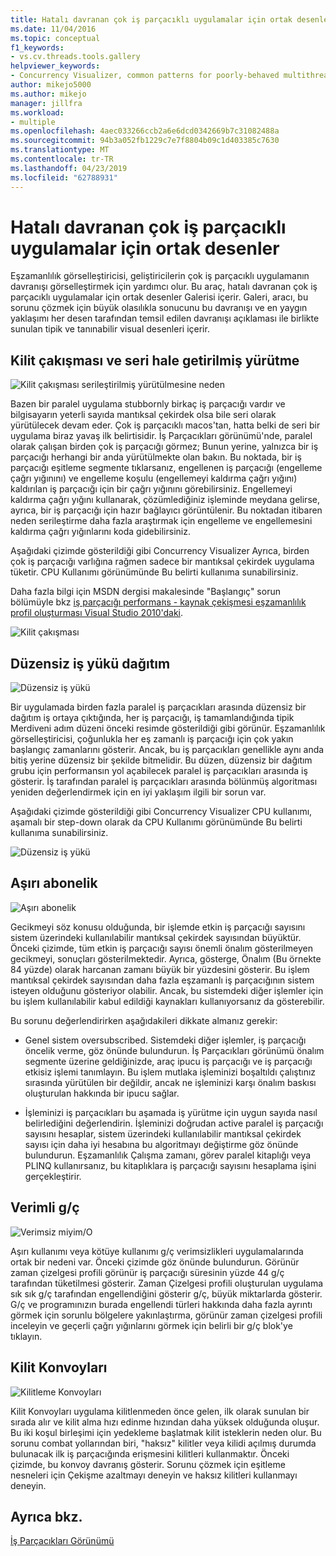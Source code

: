 ```yaml
---
title: Hatalı davranan çok iş parçacıklı uygulamalar için ortak desenler | Microsoft Docs
ms.date: 11/04/2016
ms.topic: conceptual
f1_keywords:
- vs.cv.threads.tools.gallery
helpviewer_keywords:
- Concurrency Visualizer, common patterns for poorly-behaved multithreaded applications
author: mikejo5000
ms.author: mikejo
manager: jillfra
ms.workload:
- multiple
ms.openlocfilehash: 4aec033266ccb2a6e6dcd0342669b7c31082488a
ms.sourcegitcommit: 94b3a052fb1229c7e7f8804b09c1d403385c7630
ms.translationtype: MT
ms.contentlocale: tr-TR
ms.lasthandoff: 04/23/2019
ms.locfileid: "62788931"
---
```

# <a name="common-patterns-for-poorly-behaved-multithreaded-applications"></a>Hatalı davranan çok iş parçacıklı uygulamalar için ortak desenler

Eşzamanlılık görselleştiricisi, geliştiricilerin çok iş parçacıklı uygulamanın davranışı görselleştirmek için yardımcı olur. Bu araç, hatalı davranan çok iş parçacıklı uygulamalar için ortak desenler Galerisi içerir. Galeri, aracı, bu sorunu çözmek için büyük olasılıkla sonucunu bu davranışı ve en yaygın yaklaşımı her desen tarafından temsil edilen davranışı açıklaması ile birlikte sunulan tipik ve tanınabilir visual desenleri içerir.

## <a name="lock-contention-and-serialized-execution"></a>Kilit çakışması ve seri hale getirilmiş yürütme

![Kilit çakışması serileştirilmiş yürütülmesine neden](../profiling/media/lockcontention_serialized.png "LockContention_Serialized")

Bazen bir paralel uygulama stubbornly birkaç iş parçacığı vardır ve bilgisayarın yeterli sayıda mantıksal çekirdek olsa bile seri olarak yürütülecek devam eder. Çok iş parçacıklı macos'tan, hatta belki de seri bir uygulama biraz yavaş ilk belirtisidir. İş Parçacıkları görünümü'nde, paralel olarak çalışan birden çok iş parçacığı görmez; Bunun yerine, yalnızca bir iş parçacığı herhangi bir anda yürütülmekte olan bakın. Bu noktada, bir iş parçacığı eşitleme segmente tıklarsanız, engellenen iş parçacığı (engelleme çağrı yığınını) ve engelleme koşulu (engellemeyi kaldırma çağrı yığını) kaldırılan iş parçacığı için bir çağrı yığınını görebilirsiniz. Engellemeyi kaldırma çağrı yığını kullanarak, çözümlediğiniz işleminde meydana gelirse, ayrıca, bir iş parçacığı için hazır bağlayıcı görüntülenir. Bu noktadan itibaren neden serileştirme daha fazla araştırmak için engelleme ve engellemesini kaldırma çağrı yığınlarını koda gidebilirsiniz.

Aşağıdaki çizimde gösterildiği gibi Concurrency Visualizer Ayrıca, birden çok iş parçacığı varlığına rağmen sadece bir mantıksal çekirdek uygulama tüketir. CPU Kullanımı görünümünde Bu belirti kullanıma sunabilirsiniz.

Daha fazla bilgi için MSDN dergisi makalesinde "Başlangıç" sorun bölümüyle bkz [iş parçacığı performans - kaynak çekişmesi eşzamanlılık profil oluşturması Visual Studio 2010'daki](https://msdn.microsoft.com/magazine/ff714587.aspx).

![Kilit çakışması](../profiling/media/lockcontention_2.png "LockContention_2")

## <a name="uneven-workload-distribution"></a>Düzensiz iş yükü dağıtım

![Düzensiz iş yükü](../profiling/media/unevenworkload_1.png "UnevenWorkLoad_1")

Bir uygulamada birden fazla paralel iş parçacıkları arasında düzensiz bir dağıtım iş ortaya çıktığında, her iş parçacığı, iş tamamlandığında tipik Merdiveni adım düzeni önceki resimde gösterildiği gibi görünür. Eşzamanlılık görselleştiricisi, çoğunlukla her eş zamanlı iş parçacığı için çok yakın başlangıç zamanlarını gösterir. Ancak, bu iş parçacıkları genellikle aynı anda bitiş yerine düzensiz bir şekilde bitmelidir. Bu düzen, düzensiz bir dağıtım grubu için performansın yol açabilecek paralel iş parçacıkları arasında iş gösterir. İş tarafından paralel iş parçacıkları arasında bölünmüş algoritması yeniden değerlendirmek için en iyi yaklaşım ilgili bir sorun var.

Aşağıdaki çizimde gösterildiği gibi Concurrency Visualizer CPU kullanımı, aşamalı bir step-down olarak da CPU Kullanımı görünümünde Bu belirti kullanıma sunabilirsiniz.

![Düzensiz iş yükü](../profiling/media/unevenworkload_2.png "UnevenWorkload_2")

## <a name="oversubscription"></a>Aşırı abonelik

![Aşırı abonelik](../profiling/media/oversubscription.png "aşırı abonelik")

Gecikmeyi söz konusu olduğunda, bir işlemde etkin iş parçacığı sayısını sistem üzerindeki kullanılabilir mantıksal çekirdek sayısından büyüktür. Önceki çizimde, tüm etkin iş parçacığı sayısı önemli önalım gösterilmeyen gecikmeyi, sonuçları gösterilmektedir. Ayrıca, gösterge, Önalım (Bu örnekte 84 yüzde) olarak harcanan zamanı büyük bir yüzdesini gösterir. Bu işlem mantıksal çekirdek sayısından daha fazla eşzamanlı iş parçacığının sistem isteyen olduğunu gösteriyor olabilir. Ancak, bu sistemdeki diğer işlemler için bu işlem kullanılabilir kabul edildiği kaynakları kullanıyorsanız da gösterebilir.

Bu sorunu değerlendirirken aşağıdakileri dikkate almanız gerekir:

- Genel sistem oversubscribed. Sistemdeki diğer işlemler, iş parçacığı öncelik verme, göz önünde bulundurun. İş Parçacıkları görünümü önalım segmente üzerine geldiğinizde, araç ipucu iş parçacığı ve iş parçacığı etkisiz işlemi tanımlayın. Bu işlem mutlaka işleminizi boşaltıldı çalıştınız sırasında yürütülen bir değildir, ancak ne işleminizi karşı önalım baskısı oluşturulan hakkında bir ipucu sağlar.

- İşleminizi iş parçacıkları bu aşamada iş yürütme için uygun sayıda nasıl belirlediğini değerlendirin. İşleminizi doğrudan active paralel iş parçacığı sayısını hesaplar, sistem üzerindeki kullanılabilir mantıksal çekirdek sayısı için daha iyi hesabına bu algoritmayı değiştirme göz önünde bulundurun. Eşzamanlılık Çalışma zamanı, görev paralel kitaplığı veya PLINQ kullanırsanız, bu kitaplıklara iş parçacığı sayısını hesaplama işini gerçekleştirir.

## <a name="inefficient-io"></a>Verimli g/ç

![Verimsiz miyim&#47;O](../profiling/media/inefficient_io.png "Inefficient_IO")

Aşırı kullanımı veya kötüye kullanımı g/ç verimsizlikleri uygulamalarında ortak bir nedeni var. Önceki çizimde göz önünde bulundurun. Görünür zaman çizelgesi profili görünür iş parçacığı süresinin yüzde 44 g/ç tarafından tüketilmesi gösterir. Zaman Çizelgesi profili oluşturulan uygulama sık sık g/ç tarafından engellendiğini gösterir g/ç, büyük miktarlarda gösterir. G/ç ve programınızın burada engellendi türleri hakkında daha fazla ayrıntı görmek için sorunlu bölgelere yakınlaştırma, görünür zaman çizelgesi profili inceleyin ve geçerli çağrı yığınlarını görmek için belirli bir g/ç blok'ye tıklayın.

## <a name="lock-convoys"></a>Kilit Konvoyları

![Kilitleme Konvoyları](../profiling/media/lock_convoys.png "Lock_Convoys")

Kilit Konvoyları uygulama kilitlenmeden önce gelen, ilk olarak sunulan bir sırada alır ve kilit alma hızı edinme hızından daha yüksek olduğunda oluşur. Bu iki koşul birleşimi için yedekleme başlatmak kilit isteklerin neden olur. Bu sorunu combat yollarından biri, "haksız" kilitler veya kilidi açılmış durumda bulunacak ilk iş parçacığında erişmesini kilitleri kullanmaktır. Önceki çizimde, bu konvoy davranış gösterir. Sorunu çözmek için eşitleme nesneleri için Çekişme azaltmayı deneyin ve haksız kilitleri kullanmayı deneyin.

## <a name="see-also"></a>Ayrıca bkz.

[İş Parçacıkları Görünümü](../profiling/threads-view-parallel-performance.md)